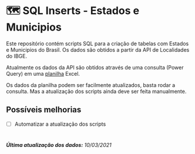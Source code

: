 # :world_map: SQL Inserts - Estados e Municipios

Este repositório contém scripts SQL para a criação de tabelas com Estados e Municipios do Brasil. Os dados são obtidos a partir da API de Localidades do IBGE.

Atualmente os dados da API são obtidos através de uma consulta (Power Query) em uma [planilha](SQL%20INSERTS%20-%20API%20de%20localidades%20IBGE.xlsx) Excel.

Os dados da planilha podem ser facilmente atualizados, basta rodar a consulta. Mas a atualização dos scripts ainda deve ser feita manualmente.

## Possíveis melhorias

- [ ] Automatizar a atualização dos scripts

#
###### **Última atualização dos dados:** 10/03/2021
